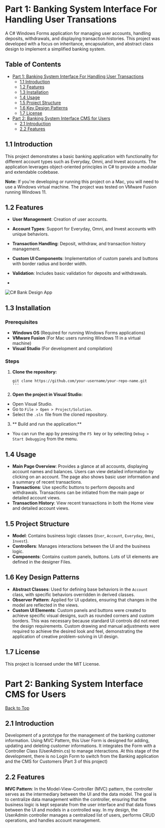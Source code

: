 # Part 1: Banking System Interface For Handling User Transations

A C# Windows Forms application for managing user accounts, handling deposits, withdrawals, and displaying transaction histories. This project was developed with a focus on inheritance, encapsulation, and abstract class design to implement a simplified banking system.

## Table of Contents

- [Part 1: Banking System Interface For Handling User Transactions](#part-1-banking-system-interface-for-handling-transactions)
   - [1.1 Introduction](#11-introduction)
   - [1.2 Features](#12-features)
   - [1.3 Installation](#13-installation)
   - [1.4 Usage](#14-usage)
   - [1.5 Project Structure](#15-project-structure)
   - [1.6 Key Design Patterns](#16-key-design-patterns)
   - [1.7 License](#17-license)
- [Part 2: Banking System Interface CMS for Users](#part-2-banking-system-interface-cMS-for-users)
  - [2.1 Introduction](#21-introduction)
  - [2.2 Features](#22-features)

## 1.1 Introduction

This project demonstrates a basic banking application with functionality for different account types such as Everyday, Omni, and Invest accounts. The application leverages object-oriented principles in C# to provide a modular and extendable codebase.

**Note:** If you're developing or running this project on a Mac, you will need to use a Windows virtual machine. The project was tested on VMware Fusion running Windows 11.

## 1.2 Features

- **User Management**: Creation of user accounts.
- **Account Types**: Support for Everyday, Omni, and Invest accounts with unique behaviors.
- **Transaction Handling**: Deposit, withdraw, and transaction history management.
- **Custom UI Components**: Implementation of custom panels and buttons with border radius and border width.
- **Validation**: Includes basic validation for deposits and withdrawals.

- 

![C# Bank Design App](https://github.com/user-attachments/assets/e6b475b7-08aa-4ad6-84fc-8fcd9627e721)


## 1.3 Installation

### Prerequisites

- **Windows OS** (Required for running Windows Forms applications)
- **VMware Fusion** (For Mac users running Windows 11 in a virtual machine)
- **Visual Studio** (For development and compilation)

### Steps

1. **Clone the repository:**

   ```
   git clone https://github.com/your-username/your-repo-name.git
   '''

2. **Open the project in Visual Studio:**
- Open Visual Studio.
- Go to `File > Open > Project/Solution`.
- Select the `.sln `file from the cloned repository.

3. ** Build and run the application:**
-  You can run the app by pressing the `F5 `key or by selecting `Debug > Start Debugging` from the menu.

## 1.4 Usage

- **Main Page Overview**: Provides a glance at all accounts, displaying account names and balances. Users can view detailed information by clicking on an account. The page also shows basic user information and a summary of recent transactions.
- **Transactions**: Use specific buttons to perform deposits and withdrawals. Transactions can be initiated from the main page or detailed account views.
- **Transaction History**: View recent transactions in both the Home view and detailed account views.


## 1.5 Project Structure

- **Model**: Contains business logic classes (`User`, `Account`, `Everyday`, `Omni`, `Invest`).
- **Controllers**: Manages interactions between the UI and the business logic.
- **Components**: Contains custom panels, buttons. Lots of UI elements are defined in the designer Files.


## 1.6 Key Design Patterns

- **Abstract Classes**: Used for defining base behaviors in the `Account` class, with specific behaviors overridden in derived classes.
- **Observer Pattern**: Applied for UI updates, ensuring that changes in the model are reflected in the views.
- **Custom UI Elements**: Custom panels and buttons were created to achieve specific visual designs, such as rounded corners and custom borders. This was necessary because standard UI controls did not meet the design requirements. Custom drawing and manual adjustments were required to achieve the desired look and feel, demonstrating the application of creative problem-solving in UI design.
  
## 1.7 License

This project is licensed under the MIT License. 

# Part 2: Banking System Interface CMS for Users 

[Back to Top](#table-of-contents)

## 2.1 Introduction

Development of a prototype for the management of the banking customer information. Using MVC Pattern, this User Form is designed for adding, updating and deleting customer informations. It integrates the Form with a Controller Class (UserAdmin.cs) to manage interactions.
At this stage of the development, there is no Login Form to switch from the Banking application and the CMS for Customers (Part 3 of this project)

## 2.2 Features

**MVC Pattern**: In the Model-View-Controller (MVC) pattern, the controller serves as the intermediary between the UI and the data model. The goal is to centralize data management within the controller, ensuring that the business logic is kept separate from the user interface and that data flows between the UI and models in a controlled way.
In my design, the UserAdmin controller manages a centralized list of users, performs CRUD operations, and handles account management.













